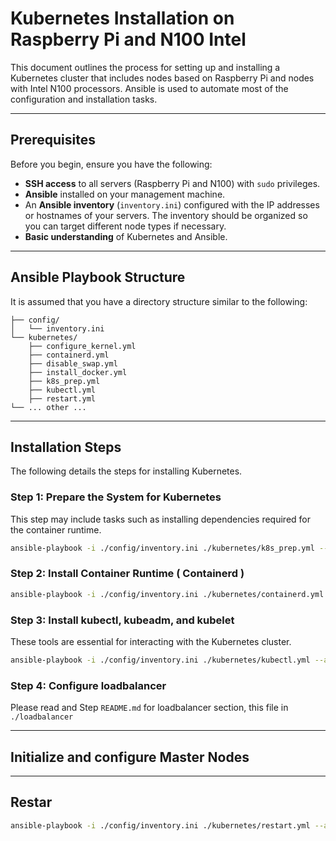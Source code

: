 # Kubernetes Installation on Raspberry Pi and N100 Intel

This document outlines the process for setting up and installing a Kubernetes cluster that includes nodes based on Raspberry Pi and nodes with Intel N100 processors. Ansible is used to automate most of the configuration and installation tasks.

---
## Prerequisites

Before you begin, ensure you have the following:

* **SSH access** to all servers (Raspberry Pi and N100) with `sudo` privileges.
* **Ansible** installed on your management machine.
* An **Ansible inventory** (`inventory.ini`) configured with the IP addresses or hostnames of your servers. The inventory should be organized so you can target different node types if necessary.
* **Basic understanding** of Kubernetes and Ansible.

---
## Ansible Playbook Structure

It is assumed that you have a directory structure similar to the following:

    ├── config/
    │   └── inventory.ini
    └── kubernetes/
        ├── configure_kernel.yml
        ├── containerd.yml
        ├── disable_swap.yml
        ├── install_docker.yml
        ├── k8s_prep.yml
        ├── kubectl.yml
        ├── restart.yml
    └── ... other ...

----
## Installation Steps

The following details the steps for installing Kubernetes.

### Step 1: Prepare the System for Kubernetes

This step may include tasks such as installing dependencies required for the container runtime.

```bash
ansible-playbook -i ./config/inventory.ini ./kubernetes/k8s_prep.yml --ask-become-pass
```

### Step 2: Install Container Runtime ( Containerd )

```bash
ansible-playbook -i ./config/inventory.ini ./kubernetes/containerd.yml --ask-become-pass
```

### Step 3: Install kubectl, kubeadm, and kubelet

These tools are essential for interacting with the Kubernetes cluster.

```bash
ansible-playbook -i ./config/inventory.ini ./kubernetes/kubectl.yml --ask-become-pass
```

### Step 4: Configure loadbalancer 

Please read and Step `README.md` for loadbalancer section, this file in `./loadbalancer`

---
## Initialize and configure Master Nodes


---
## Restar

```bash
ansible-playbook -i ./config/inventory.ini ./kubernetes/restart.yml --ask-become-pass
```